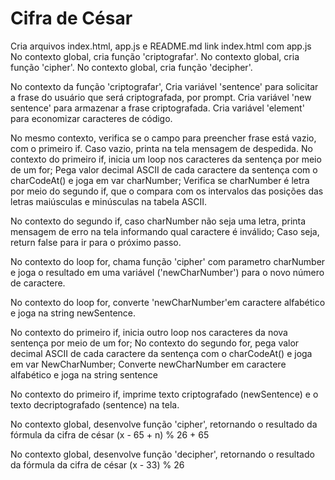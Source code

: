 # Cifra de César

Cria arquivos index.html, app.js e README.md
link index.html com app.js
No contexto global, cria função 'criptografar'.
No contexto global, cria função 'cipher'.
No contexto global, cria função 'decipher'.


No contexto da função 'criptografar', 
Cria variável 'sentence' para solicitar a frase do usuário que será criptografada, por prompt.
Cria variável 'new sentence' para armazenar a frase criptografada.
Cria variável 'element' para economizar caracteres de código.

No mesmo contexto, verifica se o campo para preencher frase está vazio, com o primeiro if.
Caso vazio, printa na tela mensagem de despedida.
No contexto do primeiro if, inicia um loop nos caracteres da sentença por meio de um for;
Pega valor decimal ASCII de cada caractere da sentença com o charCodeAt() e joga em var charNumber;
Verifica se charNumber é letra por meio do segundo if, que o compara com os intervalos das posições das letras maiúsculas e minúsculas na tabela ASCII.

No contexto do segundo if, caso charNumber não seja uma letra, printa mensagem de erro na tela informando qual caractere é inválido;
Caso seja, return false para ir para o próximo passo.

No contexto do loop for, chama função 'cipher' com parametro charNumber e joga o resultado em uma variável ('newCharNumber') para o novo número de caractere.

No contexto do loop for, converte 'newCharNumber'em caractere alfabético e joga na string newSentence.

No contexto do primeiro if, inicia outro loop nos caracteres da nova sentença por meio de um for;
No contexto do segundo for, pega valor decimal ASCII de cada caractere da sentença com o charCodeAt() e joga em var NewCharNumber;
Converte newCharNumber em caractere alfabético e joga na string sentence

No contexto do primeiro if, imprime texto criptografado (newSentence) e o texto decriptografado (sentence) na tela.

No contexto global, desenvolve função 'cipher', retornando o resultado da fórmula da cifra de césar (x - 65 + n) % 26 + 65

No contexto global, desenvolve função 'decipher', retornando o resultado da fórmula da cifra de césar (x - 33) % 26



